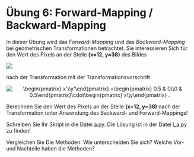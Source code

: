 # Übung 6: Forward-Mapping / Backward-Mapping

In dieser Übung wird das *Forward-Mapping* und das *Backward-Mapping* bei geometrischen Transformationen betrachtet.
Sie interessieren Sich für den Wert des Pixels an der Stelle **(x=12, y=38)** des Bildes


![](../../data/car.png)

nach der Transformation mit der Transformationsvorschrift

<p align="center">
<img src="https://latex.codecogs.com/svg.image?\begin{pmatrix}&space;x'\\y'\end{pmatrix}&space;=\begin{pmatrix}&space;0.5&space;&&space;0\\0&space;&&space;0.5\end{pmatrix}\cdot\begin{pmatrix}&space;x\\y\end{pmatrix}.&space;" title="\begin{pmatrix} x'\\y'\end{pmatrix} =\begin{pmatrix} 0.5 & 0\\0 & 0.5\end{pmatrix}\cdot\begin{pmatrix} x\\y\end{pmatrix} ." />
</p>

Berechnen Sie den Wert des Pixels an der Stelle **(x=12, y=38)** nach der Transformation unter Anwendung des Backward- und Forward-Mappings!

Schreiben Sie Ihr Skript in die Datei [a.py](a.py). Die Lösung ist in der Datei [l_a.py](l_a.py) zu finden!


Vergleichen Sie Die Methoden: Wie unterscheiden Sie sich? Welche Vor- und Nachteile haben die Methoden?


